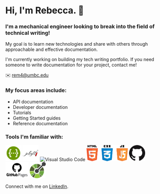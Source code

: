 # Hi, I'm Rebecca. 👋

### I'm a mechanical engineer looking to break into the field of technical writing!

My goal is to learn new technologies and share with others through approachable and effective documentation.

I'm currently working on building my tech writing portfolio. If you need someone to write documentation for your project, contact me!

✉️ rem4@umbc.edu

### My focus areas include:

- API documentation
- Developer documentation
- Tutorials
- Getting Started guides
- Reference documentation

### Tools I'm familiar with:

<p align="left">
    <img alt="Swagger" src="images/swagger_logo.png" height="50">
    <img alt="Jekyll" src="images/jekyll_logo.png" height="50">
    <img alt="Visual Studio Code" src="images/visual_studio_code_icon.png" height="50">
    <img alt="HTML, CSS, and JS" src="images/html_css_js_logo.png" height="50">
    <img alt="GitHub" src="images/github_logo.png" height="50">
    <img alt="GitHub Pages" src="images/github_pages_logo.png" height="50">
    <img alt="Open API Spec" src="images/open_api_logo.png" height="50">
</p>

Connect with me on [LinkedIn](https://www.linkedin.com/in/rebecca-mcclelland-598b36111).

